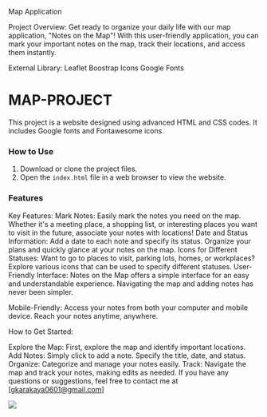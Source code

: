 Map Application

Project Overview:
Get ready to organize your daily life with our map application, "Notes on the Map"! With this user-friendly application, you can mark your important notes on the map, track their locations, and access them instantly.

External Library:
Leaflet 
Boostrap Icons
Google Fonts
<h1>MAP-PROJECT</h1>

<p> This project is a website designed using advanced HTML and CSS codes. It includes Google fonts and Fontawesome icons.

<h3>How to Use</h3>

1. Download or clone the project files.
2. Open the `index.html` file in a web browser to view the website.

<h3>Features</h3>

Key Features:
Mark Notes: Easily mark the notes you need on the map. Whether it's a meeting place, a shopping list, or interesting places you want to visit in the future, associate your notes with locations!
Date and Status Information: Add a date to each note and specify its status. Organize your plans and quickly glance at your notes on the map.
Icons for Different Statuses: Want to go to places to visit, parking lots, homes, or workplaces? Explore various icons that can be used to specify different statuses.
User-Friendly Interface: Notes on the Map offers a simple interface for an easy and understandable experience. Navigating the map and adding notes has never been simpler.


Mobile-Friendly: Access your notes from both your computer and mobile device. Reach your notes anytime, anywhere.

How to Get Started:

Explore the Map: First, explore the map and identify important locations.
Add Notes: Simply click to add a note. Specify the title, date, and status.
Organize: Categorize and manage your notes easily.
Track: Navigate the map and track your notes, making edits as needed.
If you have any questions or suggestions, feel free to contact me at [gkarakaya0601@gmail.com]
</p>

![](Screen.gif)


